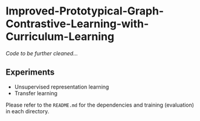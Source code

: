 # Improved-Prototypical-Graph-Contrastive-Learning-with-Curriculum-Learning

*Code to be further cleaned...*


## Experiments

* Unsupervised representation learning
*  Transfer learning

Please refer to the `README.md` for the dependencies and training (evaluation) in each directory.
